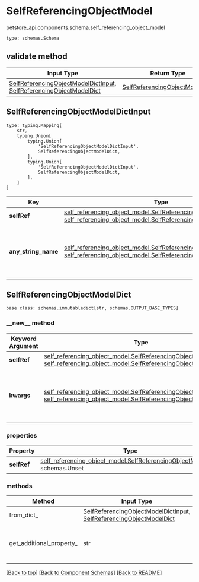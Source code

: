 # SelfReferencingObjectModel
petstore_api.components.schema.self_referencing_object_model
```
type: schemas.Schema
```

## validate method
Input Type | Return Type | Notes
------------ | ------------- | -------------
[SelfReferencingObjectModelDictInput](#selfreferencingobjectmodeldictinput), [SelfReferencingObjectModelDict](#selfreferencingobjectmodeldict) | [SelfReferencingObjectModelDict](#selfreferencingobjectmodeldict) |

## SelfReferencingObjectModelDictInput
```
type: typing.Mapping[
    str,
    typing.Union[
        typing.Union[
            'SelfReferencingObjectModelDictInput',
            SelfReferencingObjectModelDict,
        ],
        typing.Union[
            'SelfReferencingObjectModelDictInput',
            SelfReferencingObjectModelDict,
        ],
    ]
]
```
Key | Type |  Description | Notes
------------ | ------------- | ------------- | -------------
**selfRef** | [self_referencing_object_model.SelfReferencingObjectModelDictInput](../../components/schema/self_referencing_object_model.md#selfreferencingobjectmodeldictinput), [self_referencing_object_model.SelfReferencingObjectModelDict](../../components/schema/self_referencing_object_model.md#selfreferencingobjectmodeldict) |  | [optional]
**any_string_name** | [self_referencing_object_model.SelfReferencingObjectModelDictInput](../../components/schema/self_referencing_object_model.md#selfreferencingobjectmodeldictinput), [self_referencing_object_model.SelfReferencingObjectModelDict](../../components/schema/self_referencing_object_model.md#selfreferencingobjectmodeldict) | any string name can be used but the value must be the correct type | [optional]

## SelfReferencingObjectModelDict
```
base class: schemas.immutabledict[str, schemas.OUTPUT_BASE_TYPES]

```
### &lowbar;&lowbar;new&lowbar;&lowbar; method
Keyword Argument | Type | Description | Notes
---------------- | ---- | ----------- | -----
**selfRef** | [self_referencing_object_model.SelfReferencingObjectModelDictInput](../../components/schema/self_referencing_object_model.md#selfreferencingobjectmodeldictinput), [self_referencing_object_model.SelfReferencingObjectModelDict](../../components/schema/self_referencing_object_model.md#selfreferencingobjectmodeldict) |  | [optional]
**kwargs** | [self_referencing_object_model.SelfReferencingObjectModelDictInput](../../components/schema/self_referencing_object_model.md#selfreferencingobjectmodeldictinput), [self_referencing_object_model.SelfReferencingObjectModelDict](../../components/schema/self_referencing_object_model.md#selfreferencingobjectmodeldict) | any string name can be used but the value must be the correct type | [optional] typed value is accessed with the get_additional_property_ method

### properties
Property | Type | Description | Notes
-------- | ---- | ----------- | -----
**selfRef** | [self_referencing_object_model.SelfReferencingObjectModelDict](../../components/schema/self_referencing_object_model.md#selfreferencingobjectmodeldict), schemas.Unset |  | [optional]

### methods
Method | Input Type | Return Type | Notes
------ | ---------- | ----------- | ------
from_dict_ | [SelfReferencingObjectModelDictInput](#selfreferencingobjectmodeldictinput), [SelfReferencingObjectModelDict](#selfreferencingobjectmodeldict) | [SelfReferencingObjectModelDict](#selfreferencingobjectmodeldict) | a constructor
get_additional_property_ | str | [self_referencing_object_model.SelfReferencingObjectModelDict](../../components/schema/self_referencing_object_model.md#selfreferencingobjectmodeldict), schemas.Unset | provides type safety for additional properties

[[Back to top]](#top) [[Back to Component Schemas]](../../../README.md#Component-Schemas) [[Back to README]](../../../README.md)
